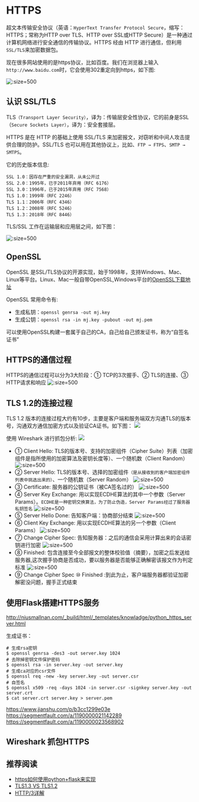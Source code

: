 # HTTPS
超文本传输安全协议（英语：`HyperText Transfer Protocol Secure`，缩写：HTTPS；常称为HTTP over TLS、HTTP over SSL或HTTP Secure）是一种通过计算机网络进行安全通信的传输协议。HTTPS 经由 HTTP 进行通信，但利用`SSL/TLS`来加密数据包。

现在很多网站使用的是https协议，比如百度。我们在浏览器上输入`http://www.baidu.com`时，它会使用302重定向到https，如下图:

![](imgs/network_109.jpg ':size=500')

## 认识 SSL/TLS
TLS`（Transport Layer Security）`，译为：传输层安全性协议，它的前身是SSL（`Secure Sockets Layer）`，译为：安全套接层。

HTTPS 是在 HTTP 的基础上使用 SSL/TLS 来加密报文，对窃听和中间人攻击提供合理的防护。SSL/TLS 也可以用在其他协议上，比如、`FTP → FTPS`、`SMTP → SMTPS`。

它的历史版本信息:
```
SSL 1.0：因存在严重的安全漏洞，从未公开过
SSL 2.0：1995年，已于2011年弃用（RFC 6176）
SSL 3.0：1996年，已于2015年弃用（RFC 7568）
TLS 1.0：1999年（RFC 2246）
TLS 1.1：2006年（RFC 4346）
TLS 1.2：2008年（RFC 5246）
TLS 1.3：2018年（RFC 8446）
```
TLS/SSL 工作在运输层和应用层之间，如下图：

![](imgs/network_110.jpg ':size=500')

## OpenSSL
OpenSSL 是SSL/TLS协议的开源实现，始于1998年，支持Windows、Mac、Linux等平台。Linux、Mac一般自带OpenSSL,Windows平台的[OpenSSL下载地址](https://slproweb.com/products/Win32OpenSSL.html)

OpenSSL 常用命令有:
* 生成私钥：`openssl genrsa -out mj.key`
* 生成公钥：`openssl rsa -in mj.key -pubout -out mj.pem`

可以使用OpenSSL构建一套属于自己的CA，自己给自己颁发证书，称为“自签名证书”

## HTTPS的通信过程
HTTPS的通信过程可以分为3大阶段：① TCP的3次握手、② TLS的连接、③ HTTP请求和响应
![](imgs/network_112.jpg ':size=500')

## TLS 1.2的连接过程
TLS 1.2 版本的连接过程大约有10步，主要是客户端和服务端双方沟通TLS的版本号，沟通双方通信加密方式以及验证CA证书。如下图：
![](imgs/network_111.jpg)

使用 Wireshark 进行抓包分析:
![](imgs/network_113.jpg)

* ① Client Hello: TLS的版本号、支持的加密组件（Cipher Suite）列表（加密组件是指所使用的加密算法及密钥长度等）、一个随机数（Client Random）
    ![](imgs/network_114.jpg ':size=500')
* ② Server Hello: TLS的版本号、选择的加密组件`（是从接收到的客户端加密组件列表中挑选出来的）`、一个随机数（Server Random）
    ![](imgs/network_115.jpg ':size=500')
* ③ Certificate: 服务器的公钥证书（被CA签名过的）
    ![](imgs/network_116.jpg ':size=500')
* ④ Server Key Exchange: 用以实现ECDHE算法的其中一个参数（Server Params）。`ECDHE是一种密钥交换算法，为了防止伪造，Server Params经过了服务器私钥签名`
    ![](imgs/network_117.jpg ':size=500')
* ⑤ Server Hello Done: 告知客户端：协商部分结束
    ![](imgs/network_118.jpg ':size=500')
* ⑥ Client Key Exchange: 用以实现ECDHE算法的另一个参数（Client Params）
    ![](imgs/network_119.jpg ':size=500')
* ⑦ Change Cipher Spec: 告知服务器：之后的通信会采用计算出来的会话密钥进行加密
    ![](imgs/network_120.jpg ':size=500')
* ⑧ Finished: 包含连接至今全部报文的整体校验值（摘要），加密之后发送给服务器,这次握手协商是否成功，要以服务器是否能够正确解密该报文作为判定标准
    ![](imgs/network_121.jpg ':size=500')
* ⑨ Change Cipher Spec ⑩ Finished :到此为止，客户端服务器都验证加密解密没问题，握手正式结束




## 使用Flask搭建HTTPS服务

http://niusmallnan.com/_build/html/_templates/knowladge/python_https_server.html

生成证书：
```
# 生成rsa密钥
$ openssl genrsa -des3 -out server.key 1024
# 去除掉密钥文件保护密码
$ openssl rsa -in server.key -out server.key
# 生成ca对应的csr文件
$ openssl req -new -key server.key -out server.csr
# 自签名
$ openssl x509 -req -days 1024 -in server.csr -signkey server.key -out server.crt
$ cat server.crt server.key > server.pem
```

https://www.jianshu.com/p/b3cc1299e03e
https://segmentfault.com/a/1190000021142289
https://segmentfault.com/a/1190000023568902

## Wireshark 抓包HTTPS

## 推荐阅读
* [https如何使用python+flask来实现](https://bbs.huaweicloud.com/blogs/detail/259237)
* [TLS1.3 VS TLS1.2](https://zhuanlan.zhihu.com/p/44980381)
* [HTTP/3详解](https://www.kancloud.cn/kancloud/http3-explained/1395002)